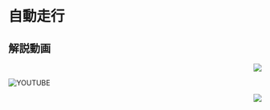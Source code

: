 # 自動走行

## 解説動画

<div style="text-align:right;">
<img src="./../img/signatureboardAI86V1.png">
</div>

![YOUTUBE](YQ8U5KHhLLA)

<div style="text-align:right;">
<img src="./../img/signatureboardAI86V2.png">
</div>
